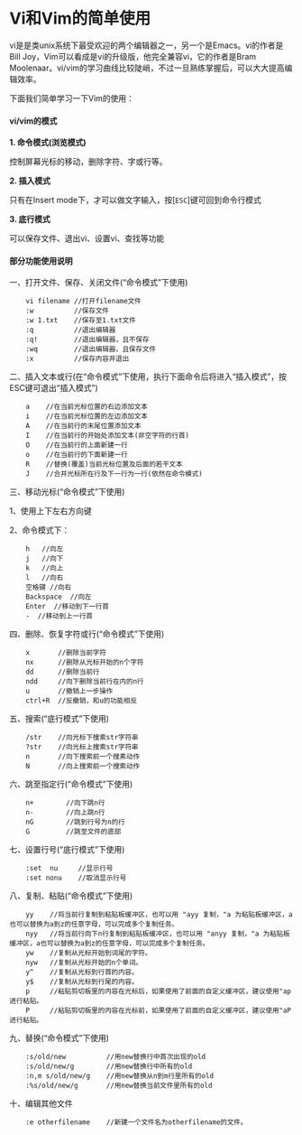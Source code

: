 # Vi和Vim的简单使用

vi是是类unix系统下最受欢迎的两个编辑器之一，另一个是Emacs。vi的作者是Bill Joy，Vim可以看成是vi的升级版，他完全兼容vi，它的作者是Bram Moolenaar。vi/vim的学习曲线比较陡峭，不过一旦熟练掌握后，可以大大提高编辑效率。

下面我们简单学习一下Vim的使用：

#### vi/vim的模式

**1. 命令模式(浏览模式)**

控制屏幕光标的移动，删除字符、字或行等。

**2. 插入模式**

只有在Insert mode下，才可以做文字输入，按[`ESC`]键可回到命令行模式

**3. 底行模式**

可以保存文件、退出vi、设置vi、查找等功能

#### 部分功能使用说明

一、打开文件、保存、关闭文件(“命令模式”下使用) 
```
    vi filename //打开filename文件 
    :w          //保存文件 
    :w 1.txt    //保存至1.txt文件 
    :q          //退出编辑器 
    :q!         //退出编辑器，且不保存 
    :wq         //退出编辑器，且保存文件
    :x          //保存内容并退出
```

二、插入文本或行(在“命令模式”下使用，执行下面命令后将进入“插入模式”，按ESC键可退出“插入模式”) 
```
    a    //在当前光标位置的右边添加文本 
    i    //在当前光标位置的左边添加文本 
    A    //在当前行的末尾位置添加文本 
    I    //在当前行的开始处添加文本(非空字符的行首) 
    O    //在当前行的上面新建一行 
    o    //在当前行的下面新建一行 
    R    //替换(覆盖)当前光标位置及后面的若干文本 
    J    //合并光标所在行及下一行为一行(依然在命令模式) 
```
三、移动光标(“命令模式”下使用) 

1、使用上下左右方向键 

2、命令模式下：
```
    h   //向左
    j   //向下 
    k   //向上
    l   //向右 
    空格键 //向右
    Backspace  //向左
    Enter  //移动到下一行首
    -  //移动到上一行首
```

四、删除、恢复字符或行(“命令模式”下使用) 

```
    x       //删除当前字符 
    nx      //删除从光标开始的n个字符 
    dd      //删除当前行 
    ndd     //向下删除当前行在内的n行 
    u       //撤销上一步操作
    ctrl+R  //反撤销，和u的功能相反
````

五、搜索(“底行模式”下使用) 

```
    /str    //向光标下搜索str字符串 
    ?str    //向光标上搜索str字符串 
    n       //向下搜索前一个搜素动作 
    N       //向上搜索前一个搜索动作 
```

六、跳至指定行(“命令模式”下使用) 

```
    n+        //向下跳n行 
    n-        //向上跳n行 
    nG        //跳到行号为n的行 
    G         //跳至文件的底部 
```

七、设置行号(“底行模式”下使用) 

```
    :set  nu     //显示行号 
    :set nonu    //取消显示行号 
```

八、复制、粘贴(“命令模式”下使用) 

```
    yy    //将当前行复制到粘贴板缓冲区，也可以用 "ayy 复制，"a 为粘贴板缓冲区，a也可以替换为a到z的任意字母，可以完成多个复制任务。 
    nyy   //将当前行向下n行复制到粘贴板缓冲区，也可以用 "anyy 复制，"a 为粘贴板缓冲区，a也可以替换为a到z的任意字母，可以完成多个复制任务。 
    yw    //复制从光标开始到词尾的字符。 
    nyw   //复制从光标开始的n个单词。 
    y^    //复制从光标到行首的内容。
    y$    //复制从光标到行尾的内容。 
    p     //粘贴剪切板里的内容在光标后，如果使用了前面的自定义缓冲区，建议使用"ap 进行粘贴。 
    P     //粘贴剪切板里的内容在光标前，如果使用了前面的自定义缓冲区，建议使用"aP 进行粘贴。 
```

九、替换(“命令模式”下使用) 

```
    :s/old/new          //用new替换行中首次出现的old 
    :s/old/new/g        //用new替换行中所有的old 
    :n,m s/old/new/g    //用new替换从n到m行里所有的old 
    :%s/old/new/g       //用new替换当前文件里所有的old 
```

十、编辑其他文件 

```
    :e otherfilename    //新建一个文件名为otherfilename的文件。
```